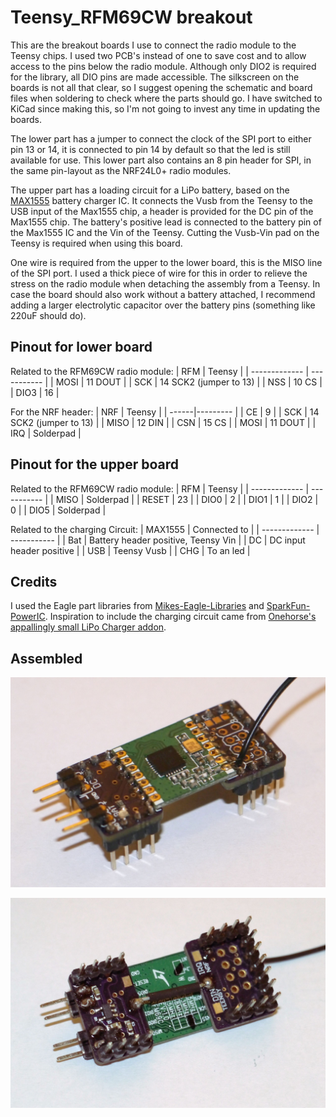 Teensy_RFM69CW breakout
====================

This are the breakout boards I use to connect the radio module to the Teensy chips. I used two PCB's instead of one to save cost and to allow access to the pins below the radio module. Although only DIO2 is required for the library, all DIO pins are made accessible. The silkscreen on the boards is not all that clear, so I suggest opening the schematic and board files when soldering to check where the parts should go. I have switched to KiCad since making this, so I'm not going to invest any time in updating the boards.

The lower part has a jumper to connect the clock of the SPI port to either pin 13 or 14, it is connected to pin 14 by default so that the led is still available for use. This lower part also contains an 8 pin header for SPI, in the same pin-layout as the NRF24L0+ radio modules.

The upper part has a loading circuit for a LiPo battery, based on the [MAX1555][max1555] battery charger IC. It connects the Vusb from the Teensy to the USB input of the Max1555 chip, a header is provided for the DC pin of the Max1555 chip. The battery's positive lead is connected to the battery pin of the Max1555 IC and the Vin of the Teensy. Cutting the Vusb-Vin pad on the Teensy is required when using this board.

One wire is required from the upper to the lower board, this is the MISO line of the SPI port. I used a thick piece of wire for this in order to relieve the stress on the radio module when detaching the assembly from a Teensy. In case the board should also work without a battery attached, I recommend adding a larger electrolytic capacitor over the battery pins (something like 220uF should do).

Pinout for lower board
-------------
Related to the RFM69CW radio module:
| RFM           | Teensy |
| ------------- | ----------- |
| MOSI          |   11 DOUT |
| SCK           |   14 SCK2 (jumper to 13) |
| NSS           |   10 CS |
| DIO3          |   16 |

For the NRF header:
| NRF   |   Teensy |
| ------|--------- |
| CE    |   9 |
| SCK   |  14 SCK2 (jumper to 13) |
| MISO  |  12 DIN |
| CSN   |  15 CS |
| MOSI  |  11 DOUT |
| IRQ   |  Solderpad |


Pinout for the upper board
-------------------
Related to the RFM69CW radio module:
| RFM           | Teensy |
| ------------- | ----------- |
| MISO          |  Solderpad |
| RESET         |  23 |
| DIO0          |  2 |
| DIO1          |  1 |
| DIO2          |  0 |
| DIO5          | Solderpad |

Related to the charging Circuit:
| MAX1555       | Connected to          |
| ------------- | ----------- |
| Bat           | Battery header positive, Teensy Vin |
| DC            | DC input header positive |
| USB           | Teensy Vusb |
| CHG           | To an led |

Credits
---------
I used the Eagle part libraries from [Mikes-Eagle-Libraries](https://github.com/mgrusin/Mikes-Eagle-Libraries) and [SparkFun-PowerIC](https://github.com/sparkfun/SparkFun-Eagle-Libraries/blob/master/SparkFun-PowerIC.lbr). Inspiration to include the charging circuit came from [Onehorse's appallingly small LiPo Charger addon](https://forum.pjrc.com/threads/26462-Appallingly-small-LiPo-charger-add-on-for-Teensy-3-1).

Assembled
--------
![Top view for boards and radio module](extras/hardware/media/top.jpg?raw=true "Top view")

![Bottom view for boards and radio module](extras/hardware/media/bottom.jpg?raw=true "Bottom view")

[max1555]: https://www.maximintegrated.com/en/products/power/battery-management/MAX1555.html